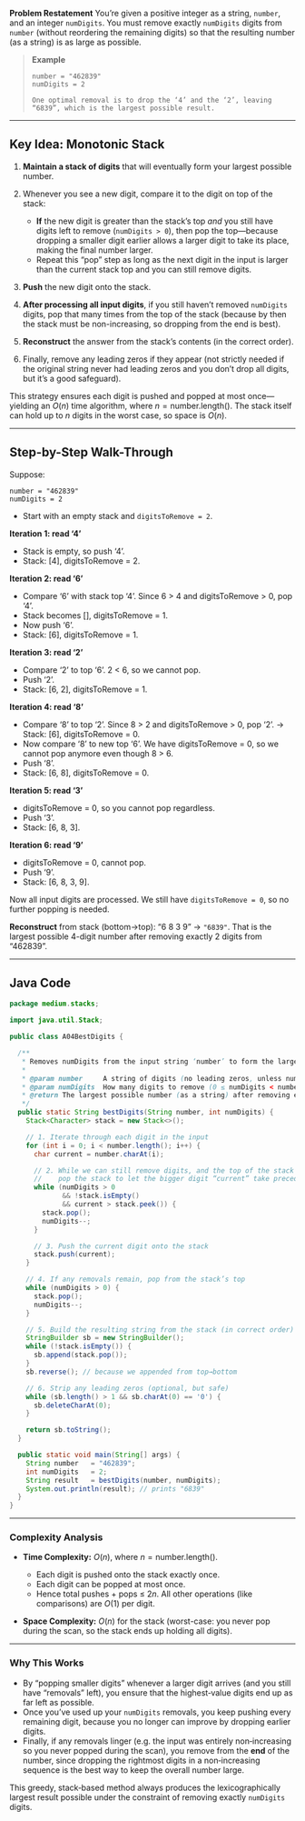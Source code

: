 **Problem Restatement**
You’re given a positive integer as a string, `number`, and an integer `numDigits`. You must remove exactly `numDigits` digits from `number` (without reordering the remaining digits) so that the resulting number (as a string) is as large as possible.

> **Example**
>
> ```
> number = "462839"
> numDigits = 2
>
> One optimal removal is to drop the ‘4’ and the ‘2’, leaving “6839”, which is the largest possible result.
> ```

---

## Key Idea: Monotonic Stack

1. **Maintain a stack of digits** that will eventually form your largest possible number.
2. Whenever you see a new digit, compare it to the digit on top of the stack:

   * **If** the new digit is greater than the stack’s top *and* you still have digits left to remove (`numDigits > 0`), then pop the top—because dropping a smaller digit earlier allows a larger digit to take its place, making the final number larger.
   * Repeat this “pop” step as long as the next digit in the input is larger than the current stack top and you can still remove digits.
3. **Push** the new digit onto the stack.
4. **After processing all input digits**, if you still haven’t removed `numDigits` digits, pop that many times from the top of the stack (because by then the stack must be non-increasing, so dropping from the end is best).
5. **Reconstruct** the answer from the stack’s contents (in the correct order).
6. Finally, remove any leading zeros if they appear (not strictly needed if the original string never had leading zeros and you don’t drop all digits, but it’s a good safeguard).

This strategy ensures each digit is pushed and popped at most once—yielding an $O(n)$ time algorithm, where $n = \text{number.length()}$. The stack itself can hold up to $n$ digits in the worst case, so space is $O(n)$.

---

## Step-by-Step Walk-Through

Suppose:

```
number = "462839"
numDigits = 2
```

* Start with an empty stack and `digitsToRemove = 2`.

**Iteration 1: read ‘4’**

* Stack is empty, so push ‘4’.
* Stack: \[4], digitsToRemove = 2.

**Iteration 2: read ‘6’**

* Compare ‘6’ with stack top ‘4’. Since 6 > 4 and digitsToRemove > 0, pop ‘4’.
* Stack becomes \[], digitsToRemove = 1.
* Now push ‘6’.
* Stack: \[6], digitsToRemove = 1.

**Iteration 3: read ‘2’**

* Compare ‘2’ to top ‘6’. 2 < 6, so we cannot pop.
* Push ‘2’.
* Stack: \[6, 2], digitsToRemove = 1.

**Iteration 4: read ‘8’**

* Compare ‘8’ to top ‘2’. Since 8 > 2 and digitsToRemove > 0, pop ‘2’. → Stack: \[6], digitsToRemove = 0.
* Now compare ‘8’ to new top ‘6’. We have digitsToRemove = 0, so we cannot pop anymore even though 8 > 6.
* Push ‘8’.
* Stack: \[6, 8], digitsToRemove = 0.

**Iteration 5: read ‘3’**

* digitsToRemove = 0, so you cannot pop regardless.
* Push ‘3’.
* Stack: \[6, 8, 3].

**Iteration 6: read ‘9’**

* digitsToRemove = 0, cannot pop.
* Push ‘9’.
* Stack: \[6, 8, 3, 9].

Now all input digits are processed. We still have `digitsToRemove = 0`, so no further popping is needed.

**Reconstruct** from stack (bottom→top): “6 8 3 9” → `"6839"`. That is the largest possible 4-digit number after removing exactly 2 digits from “462839”.

---

## Java Code

```java
package medium.stacks;

import java.util.Stack;

public class A04BestDigits {

  /**
   * Removes numDigits from the input string ‘number’ to form the largest possible result.
   *
   * @param number     A string of digits (no leading zeros, unless number itself is "0…0").
   * @param numDigits  How many digits to remove (0 ≤ numDigits < number.length()).
   * @return The largest possible number (as a string) after removing exactly numDigits digits.
   */
  public static String bestDigits(String number, int numDigits) {
    Stack<Character> stack = new Stack<>();

    // 1. Iterate through each digit in the input
    for (int i = 0; i < number.length(); i++) {
      char current = number.charAt(i);

      // 2. While we can still remove digits, and the top of the stack is smaller than the current digit:
      //    pop the stack to let the bigger digit “current” take precedence.
      while (numDigits > 0 
             && !stack.isEmpty() 
             && current > stack.peek()) {
        stack.pop();
        numDigits--;
      }

      // 3. Push the current digit onto the stack
      stack.push(current);
    }

    // 4. If any removals remain, pop from the stack’s top
    while (numDigits > 0) {
      stack.pop();
      numDigits--;
    }

    // 5. Build the resulting string from the stack (in correct order)
    StringBuilder sb = new StringBuilder();
    while (!stack.isEmpty()) {
      sb.append(stack.pop());
    }
    sb.reverse(); // because we appended from top→bottom

    // 6. Strip any leading zeros (optional, but safe)
    while (sb.length() > 1 && sb.charAt(0) == '0') {
      sb.deleteCharAt(0);
    }

    return sb.toString();
  }

  public static void main(String[] args) {
    String number   = "462839";
    int numDigits   = 2;
    String result   = bestDigits(number, numDigits);
    System.out.println(result); // prints "6839"
  }
}
```

---

### Complexity Analysis

* **Time Complexity:** $O(n)$, where $n = \text{number.length()}$.

  * Each digit is pushed onto the stack exactly once.
  * Each digit can be popped at most once.
  * Hence total pushes + pops ≤ $2n$. All other operations (like comparisons) are $O(1)$ per digit.

* **Space Complexity:** $O(n)$ for the stack (worst-case: you never pop during the scan, so the stack ends up holding all digits).

---

### Why This Works

* By “popping smaller digits” whenever a larger digit arrives (and you still have “removals” left), you ensure that the highest‐value digits end up as far left as possible.
* Once you’ve used up your `numDigits` removals, you keep pushing every remaining digit, because you no longer can improve by dropping earlier digits.
* Finally, if any removals linger (e.g. the input was entirely non‐increasing so you never popped during the scan), you remove from the **end** of the number, since dropping the rightmost digits in a non‐increasing sequence is the best way to keep the overall number large.

This greedy, stack‐based method always produces the lexicographically largest result possible under the constraint of removing exactly `numDigits` digits.
